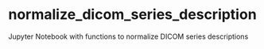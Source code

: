 # normalize_dicom_series_description
Jupyter Notebook with functions to normalize DICOM series descriptions
